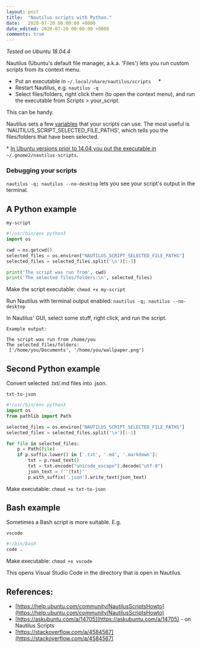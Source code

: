 ```yaml
---
layout: post
title:  "Nautilus scripts with Python."
date:   2020-07-20 00:00:00 +0000
date_edited: 2020-07-20 00:00:00 +0000
comments: true
---
```


*Tested on Ubuntu 18.04.4*

Nautilus (Ubuntu's default file manager, a.k.a. 'Files') lets you run custom scripts from its context menu.

- Put an executable in `~/.local/share/nautilus/scripts` &nbsp; &nbsp; \* 
- Restart Nautilus, e.g. `nautilus -q`
- Select files/folders, right click them (to open the context menu), and run the executable from Scripts > your_script.

This can be handy.

Nautilus sets a few [variables](https://help.ubuntu.com/community/NautilusScriptsHowto) that your scripts can use. The most useful is 'NAUTILUS_SCRIPT_SELECTED_FILE_PATHS', which tells you the files/folders that have been selected.

\* [In Ubuntu versions prior to 14.04 you put the executable in](https://askubuntu.com/a/14705)  `~/.gnome2/nautilus-scripts`.

### Debugging your scripts

`nautilus -q; nautilus --no-desktop` lets you see your script's output in the terminal.


## A Python example

`my-script`

```python
#!/usr/bin/env python3
import os

cwd = os.getcwd()
selected_files = os.environ["NAUTILUS_SCRIPT_SELECTED_FILE_PATHS"]
selected_files = selected_files.split('\n')[:-1]

print('The script was run from', cwd)
print('The selected files/folders:\n', selected_files)
```

Make the script executable: `chmod +x my-script`

Run Nautilus with terminal output enabled: `nautilus -q; nautilus --no-desktop`

In Nautilus' GUI, select some stuff, right click, and run the script.

`Example output:`
```
The script was run from /home/you
The selected files/folders:
 ['/home/you/Documents', '/home/you/wallpaper.png']
```

## Second Python example

Convert selected .txt/.md files into .json.

`txt-to-json`
```python
#!/usr/bin/env python3
import os
from pathlib import Path

selected_files = os.environ["NAUTILUS_SCRIPT_SELECTED_FILE_PATHS"]
selected_files = selected_files.split('\n')[:-1]

for file in selected_files:
    p = Path(file)
    if p.suffix.lower() in ['.txt', '.md', '.markdown']:
        txt = p.read_text()
        txt = txt.encode("unicode_escape").decode("utf-8")
        json_text = f'"{txt}"'
        p.with_suffix('.json').write_text(json_text)
```

Make executable: `chmod +x txt-to-json`

## Bash example

Sometimes a Bash script is more suitable. E.g.

`vscode`
```bash
#!/bin/bash
code .
```

Make executable: `chmod +x vscode`

This opens Visual Studio Code in the directory that is open in Nautilus.

## References:

- [https://help.ubuntu.com/community/NautilusScriptsHowto](https://help.ubuntu.com/community/NautilusScriptsHowto)
- [https://askubuntu.com/a/14705](https://askubuntu.com/a/14705) - on Nautilus Scripts
- [https://stackoverflow.com/a/4584567](https://stackoverflow.com/a/4584567)
